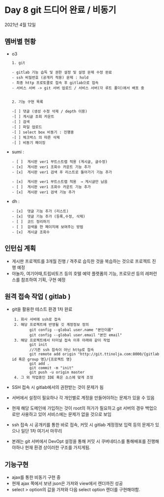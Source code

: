 
# Day  8 git 드디어 완료 / 비동기


2021년 4월 12일

## 멤버별 현황
 - o3 
 
       1. git  

       - gitlab 기능 습득 및 권한 설정 및 설정 문제 수정 완료
       - ssh 비밀번호 (공개키 적용) 문제 : hold
       - 최종 http 프로토콜로 접속 후 gitlab으로 접속
       - 서비스 서버 -> git 서버 업로드 / 서비스 서버(각 루트 폴더)에서 배포 중 


       2. 기능 구현 목록

       -[ ] 댓글 (생성 수정 삭제 / depth 이용)
       -[ ] 게시글 조회 카운트
       -[ ] 검색
       -[ ] 파일 업로드
       -[ ] select box 비동기 : 진행중
       -[ ] 체크박스 의 따른 삭제
       -[ ] 비동기 페이징 


 - sumi : 

       - [ ]  게시판 ver1 부트스트랩 적용 (게시글, 글수정)
       - [x]  게시판 ver1 조회수 카운트 기능 추가
       - [x]  게시판 ver1 검색 후 리스트로 돌아가기 기능 추가

       - [x]  게시판 ver1 부트스트랩 적용  → 게시글만 남음
       - [ ]  게시판 ver1 조회수 카운트 기능 추가
       - [x]  게시판 ver1 검색 기능 추가

 - dh :

       - [x]  댓글 기능 추가 (리스트)
       - [x]  댓글 기능 추가 (등록,수정, 삭제)
       - [ ]  코드 정리하기
       - [ ]  검색을 한 페이지에 보여주는 방법
       - [x]  게시글 조회수

## 인턴십 계획

- 게시판 프로젝트를 3개월 진행 / 격주로 습득한 것을 복습하는 것으로 프로젝트 진행 예정
- 야놀자, 여기어때,트립비토즈 등의 호텔 예약 플랫폼의 기능, 프로모션 등의 레퍼런스를 참조하여 기획, 구현 예정


## 원격 접속 작업 ( gitlab )


- git을 활용한 테스트 환경 1차 완료

       1. 회사 서버에 ssh로 접속 
       2. 해당 프로젝트에 반영될 깃 계정정보 정의
              git config --global user.name "본인이름"
              git config --global user.email "본인 email"
       3. 해당 프로젝트에서 터미널 접속 이후 아래와 같이 작업
              git init
              //기존 ssh 접속이 아닌 http로 접속
              git remote add origin "http://git.ttinolja.com:8000/{gitlab id 혹은 group 명}/{프로젝트 명}
              git add . 
              git commit -m "init"
              git push -u origin master
       4. 그 외 작업중인 IDE 혹은 소스에 맞게 조정
              
- SSH 접속 시 gitlab에서의 권한받는 것이 문제가 됨
- 서버에서 설정이 필요하나 각 개인별로 계정을 만들어야하는 문제가 있을 수 있음
- 현재 해당 도메인에 가입하는 것이 root의 허가가 필요하고 git 서버의 경우 백업으로만 사용하고 있어 서비스에는 문제가 없을 것으로 보임
- ssh 접속 시 공개키를 통한 바로 접속, 커밋 시 gitlab 계정정보 입력 등의 문제가 있으나 일단 1차 여기서 마무리
- 본래는 git 서버에서 DevOpt 설정을 통해 커밋 시 쿠버네티스를 통해배포를 진행해야하나 현재 환경 상이러한 구조를 가지게됨.

## 기능구현

- ajax를 통한 비동기 구현 중
- 현재 ajax 쪽에서 보낸 json은 가져와 view에서 렌더까진 성공
- select > option의 값을 가져와 다음 select option 렌더를 구현해야함.
